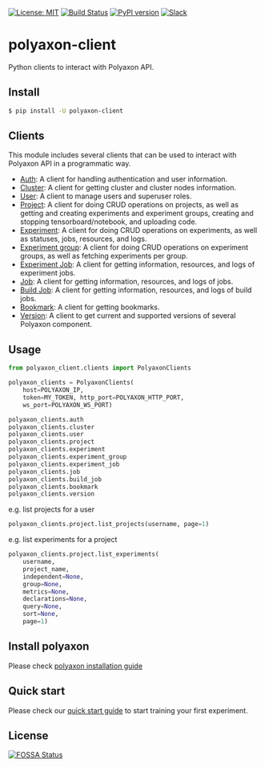 [![License: MIT](https://img.shields.io/badge/License-MIT-green.svg)](LICENSE)
[![Build Status](https://travis-ci.org/polyaxon/polyaxon-client.svg?branch=master)](https://travis-ci.org/polyaxon/polyaxon-client)
[![PyPI version](https://badge.fury.io/py/polyaxon-client.svg)](https://badge.fury.io/py/polyaxon-client)
[![Slack](https://img.shields.io/badge/chat-on%20slack-aadada.svg?logo=slack&longCache=true)](https://join.slack.com/t/polyaxon/shared_invite/enQtMzQ0ODc2MDg1ODc0LWY2ZTdkMTNmZjBlZmRmNjQxYmYwMTBiMDZiMWJhODI2ZTk0MDU4Mjg5YzA5M2NhYzc5ZjhiMjczMDllYmQ2MDg)


# polyaxon-client

Python clients to interact with Polyaxon API.


## Install

```bash
$ pip install -U polyaxon-client
```

## Clients

This module includes several clients that can be used to interact
with Polyaxon API in a programmatic way.

 * [Auth](https://docs.polyaxon.com/polyaxon_client/clients/auth): A client for handling authentication and user information.
 * [Cluster](https://docs.polyaxon.com/polyaxon_client/clients/cluster): A client for getting cluster and cluster nodes information.
 * [User](https://docs.polyaxon.com/polyaxon_client/clients/user): A client to manage users and superuser roles.
 * [Project](https://docs.polyaxon.com/polyaxon_client/clients/project): A client for doing CRUD operations on projects, as well as getting and creating experiments and experiment groups, creating and stopping tensorboard/notebook, and uploading code.
 * [Experiment](https://docs.polyaxon.com/polyaxon_client/clients/experiment): A client for doing CRUD operations on experiments, as well as statuses, jobs, resources, and logs.
 * [Experiment group](https://docs.polyaxon.com/polyaxon_client/clients/experiment_group): A client for doing CRUD operations on experiment groups, as well as fetching experiments per group.
 * [Experiment Job](https://docs.polyaxon.com/polyaxon_client/clients/experiment_job): A client for getting information, resources, and logs of experiment jobs.
 * [Job](https://docs.polyaxon.com/polyaxon_client/clients/job): A client for getting information, resources, and logs of jobs.
 * [Build Job](https://docs.polyaxon.com/polyaxon_client/clients/build_job): A client for getting information, resources, and logs of build jobs.
 * [Bookmark](https://docs.polyaxon.com/polyaxon_client/clients/bookmark): A client for getting bookmarks.
 * [Version](https://docs.polyaxon.com/polyaxon_client/clients/version): A client to get current and supported versions of several Polyaxon component.


## Usage

```python
from polyaxon_client.clients import PolyaxonClients

polyaxon_clients = PolyaxonClients(
    host=POLYAXON_IP,
    token=MY_TOKEN, http_port=POLYAXON_HTTP_PORT,
    ws_port=POLYAXON_WS_PORT)

polyaxon_clients.auth
polyaxon_clients.cluster
polyaxon_clients.user
polyaxon_clients.project
polyaxon_clients.experiment
polyaxon_clients.experiment_group
polyaxon_clients.experiment_job
polyaxon_clients.job
polyaxon_clients.build_job
polyaxon_clients.bookmark
polyaxon_clients.version
```

e.g. list projects for a user

```python
polyaxon_clients.project.list_projects(username, page=1)
```

e.g. list experiments for a project

```python
polyaxon_clients.project.list_experiments(
    username,
    project_name,
    independent=None,
    group=None,
    metrics=None,
    declarations=None,
    query=None,
    sort=None,
    page=1)
```


## Install polyaxon

Please check [polyaxon installation guide](https://docs.polyaxon.com/installation/introduction)


## Quick start

Please check our [quick start guide](https://docs.polyaxon.com/quick_start) to start training your first experiment.


## License

[![FOSSA Status](https://app.fossa.io/api/projects/git%2Bgithub.com%2Fpolyaxon%2Fpolyaxon-client.svg?type=large)](https://app.fossa.io/projects/git%2Bgithub.com%2Fpolyaxon%2Fpolyaxon-client?ref=badge_large)
